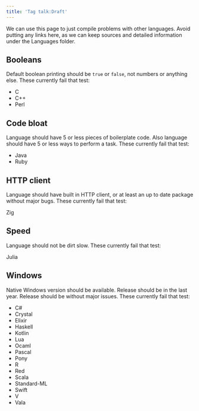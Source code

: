 ```yaml
---
title: 'Tag talk:Draft'
---
```


We can use this page to just compile problems with other languages. Avoid
putting any links here, as we can keep sources and detailed information under
the Languages folder.

## Booleans

Default boolean printing should be `true` or `false`, not numbers or anything
else. These currently fail that test:

- C
- C++
- Perl

## Code bloat

Language should have 5 or less pieces of boilerplate code. Also language should
have 5 or less ways to perform a task. These currently fail that test:

- Java
- Ruby

## HTTP client

Language should have built in HTTP client, or at least an up to date package
without major bugs. These currently fail that test:

Zig

## Speed

Language should not be dirt slow. These currently fail that test:

Julia

## Windows

Native Windows version should be available. Release should be in the last year.
Release should be without major issues. These currently fail that test:

- C#
- Crystal
- Elixir
- Haskell
- Kotlin
- Lua
- Ocaml
- Pascal
- Pony
- R
- Red
- Scala
- Standard-ML
- Swift
- V
- Vala
